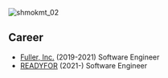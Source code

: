 
![shmokmt_02](https://user-images.githubusercontent.com/32533860/89707045-d6839400-d9a5-11ea-9f7f-ff87e8e1c7c5.png)



## Career

* [Fuller, Inc.](https://fuller-inc.com/) (2019-2021) Software Engineer
* [READYFOR](https://corp.readyfor.jp/) (2021-) Software Engineer
